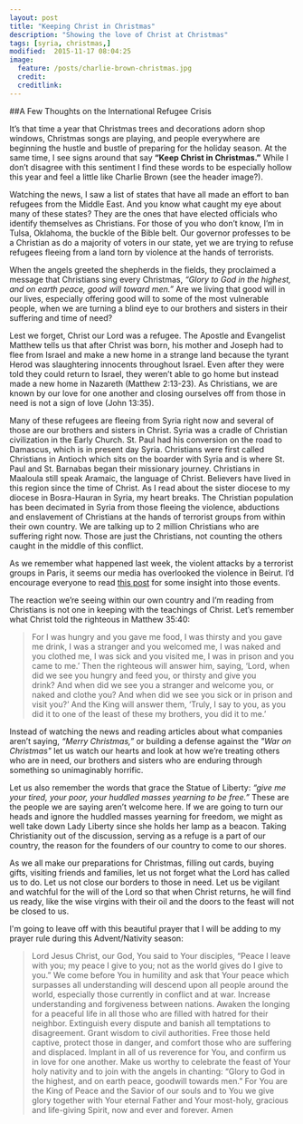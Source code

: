 ```yaml
---
layout: post
title: "Keeping Christ in Christmas"
description: "Showing the love of Christ at Christmas"
tags: [syria, christmas,]
modified:  2015-11-17 08:04:25
image:
  feature: /posts/charlie-brown-christmas.jpg
  credit: 
  creditlink: 
---
```


##A Few Thoughts on the International Refugee Crisis



It’s that time a year that Christmas trees and decorations adorn shop windows, Christmas songs are playing, and people everywhere are beginning the hustle and bustle of preparing for the holiday season. At the same time, I see signs around that say **“Keep Christ in Christmas.”** While I don’t disagree with this sentiment I find these words to be especially hollow this year and feel a little like Charlie Brown (see the header image?).

Watching the news, I saw a list of states that have all made an effort to ban refugees from the Middle East. And you know what caught my eye about many of these states? They are the ones that have elected officials who identify themselves as Christians. For those of you who don’t know, I’m in Tulsa, Oklahoma, the buckle of the Bible belt. Our governor professes to be a Christian as do a majority of voters in our state, yet we are trying to refuse refugees fleeing from a land torn by violence at the hands of terrorists.

When the angels greeted the shepherds in the fields, they proclaimed a message that Christians sing every Christmas, _“Glory to God in the highest, and on earth peace, good will toward men.”_ Are we living that good will in our lives, especially offering good will to some of the most vulnerable people, when we are turning a blind eye to our brothers and sisters in their suffering and time of need?

Lest we forget, Christ our Lord was a refugee. The Apostle and Evangelist Matthew tells us that after Christ was born, his mother and Joseph had to flee from Israel and make a new home in a strange land because the tyrant Herod was slaughtering innocents throughout Israel. Even after they were told they could return to Israel, they weren’t able to go home but instead made a new home in Nazareth (Matthew 2:13-23). As Christians, we are known by our love for one another and closing ourselves off from those in need is not a sign of love (John 13:35).

Many of these refugees are fleeing from Syria right now and several of those are our brothers and sisters in Christ. Syria was a cradle of Christian civilization in the Early Church. St. Paul had his conversion on the road to Damascus, which is in present day Syria. Christians were first called Christians in Antioch which sits on the boarder with Syria and is where St. Paul and St. Barnabas began their missionary journey. Christians in Maaloula still speak Aramaic, the language of Christ. Believers have lived in this region since the time of Christ. As I read about the sister diocese to my diocese in Bosra-Hauran in Syria, my heart breaks. The Christian population has been decimated in Syria from those fleeing the violence, abductions and enslavement of Christians at the hands of terrorist groups from within their own country. We are talking up to 2 million Christians who are suffering right now. Those are just the Christians, not counting the others caught in the middle of this conflict.

As we remember what happened last week, the violent attacks by a terrorist groups in Paris, it seems our media has overlooked the violence in Beirut. I’d encourage everyone to read [this post](https://www.facebook.com/elio.nicolas1/posts/1115113775167118?fref=nf&pnref=story) for some insight into those events.

The reaction we’re seeing within our own country and I’m reading from Christians is not one in keeping with the teachings of Christ. Let’s remember what Christ told the righteous in Matthew  35:40:

> For I was hungry and you gave me food, I was thirsty and you gave me drink, I was a stranger and you welcomed me, I was naked and you clothed me, I was sick and you visited me, I was in prison and you came to me.’ Then the righteous will answer him, saying, ‘Lord, when did we see you hungry and feed you, or thirsty and give you drink? And when did we see you a stranger and welcome you, or naked and clothe you? And when did we see you sick or in prison and visit you?’ And the King will answer them, ‘Truly, I say to you, as you did it to one of the least of these my brothers, you did it to me.’

Instead of watching the news and reading articles about what companies aren’t saying, _“Merry Christmas,”_ or building a defense against the _"War on Christmas"_ let us watch our hearts and look at how we’re treating others who are in need, our brothers and sisters who are enduring through something so unimaginably horrific.

Let us also remember the words that grace the Statue of Liberty: _“give me your tired, your poor, your huddled masses yearning to be free.”_ These are the people we are saying aren’t welcome here. If we are going to turn our heads and ignore the huddled masses yearning for freedom, we might as well take down Lady Liberty since she holds her lamp as a beacon. Taking Christianity out of the discussion, serving as a refuge is a part of our country, the reason for the founders of our country to come to our shores. 

As we all make our preparations for Christmas, filling out cards, buying gifts, visiting friends and families, let us not forget what the Lord has called us to do. Let us not close our borders to those in need. Let us be vigilant and watchful for the will of the Lord so that when Christ returns, he will find us ready, like the wise virgins with their oil and the doors to the feast will not be closed to us.

I'm going to leave off with this beautiful prayer that I will be adding to my prayer rule during this Advent/Nativity season:

> Lord Jesus Christ, our God, You said to Your disciples, “Peace I leave with you; my peace I give to you; not as the world gives do I give to you.”  We come before You in humility and ask that Your peace which surpasses all understanding will descend upon all people around the world, especially those currently in conflict and at war. Increase understanding and forgiveness between nations.  Awaken the longing for a peaceful life in all those who are filled with hatred for their neighbor.  Extinguish every dispute and banish all temptations to disagreement. Grant wisdom to civil authorities.  Free those held captive, protect those in danger, and comfort those who are suffering and displaced.  Implant in all of us reverence for You, and confirm us in love for one another.  Make us worthy to celebrate the feast of Your holy nativity and to join with the angels in chanting: “Glory to God in the highest, and on earth peace, goodwill towards men.” For You are the King of Peace and the Savior of our souls and to You we give glory together with Your eternal Father and Your most-holy, gracious and life-giving Spirit, now and ever and forever. Amen


